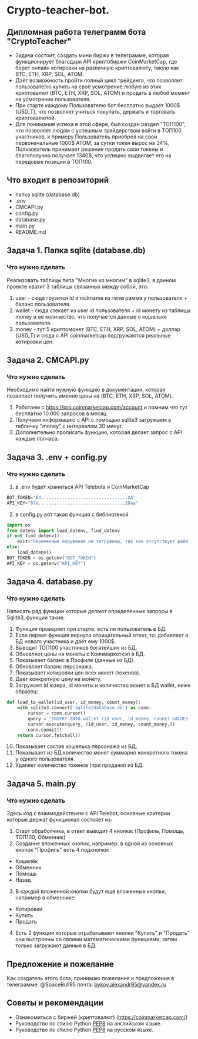 # Crypto-teacher-bot.
## Дипломная работа телеграмм бота "CryptoTeacher"
- Задача состоит, создать мини биржу в телеграмме, которая функционирует благодаря API криптобиржи CoinMarketCap, где берет онлайн котировки на различную криптовалюту, такую как BTC, ETH, XRP, SOL, ATOM.
- Даёт возможность пройти полный цикл трейдинга, что позволяет пользователю купить на своё усмотрение любую из этих криптовалют (BTC, ETH, XRP, SOL, ATOM) и продать в любой момент на усмотрение пользователя.
- При старте каждому Пользователю бот бесплатно выдаёт 1000$ (USD_T), что позволяет учиться покупать, держать и торговать криптовалютой.
- Для понимания успеха в этой сфере, был создан раздел "ТОП100", что позволяет людям с успешным трейдерством войти в ТОП100 участников, к примеру Пользователь приобрел на свои первоначальные 1000$ ATOM, за сутки токен вырос на 34%, Пользователь принимает решение продать свои токены и благополучно получает 1340$, что успешно выдвигает его на передовые позиции в ТОП100.

## Что входит в репозиторий
- папка sqlite (database.db)
- .env
- CMCAPI.py 
- config.py
- database.py
- main.py
- README.md

## Задача 1. Папка sqlite (database.db)
### Что нужно сделать
Реализовать таблицы типа "Многие ко многим" в sqlite3, в данном проекте хватит 3 таблицы связанных между собой, это:
1) user - сюда грузится id и nickname из телеграмма у пользователя + баланс пользователя.
2) wallet - сюда стекает из user id пользователя + id монету из таблицы money и ее количество, что получается данные о кошельке пользователя.
3) money - тут 5 криптомонет (BTC, ETH, XRP, SOL, ATOM) + доллар (USD_T) и сюда с API сoinmarketcap подгружаются реальные котировки цен.


## Задача 2. CMCAPI.py
### Что нужно сделать
Необходимо найти нужную функцию в документации, которая позволяет получить именно цены на (BTC, ETH, XRP, SOL, ATOM).
1) Работаем с https://pro.coinmarketcap.com/account и помним что тут бесплатно 10.000 запросов в месяц.
2) Получаем информацию с API с помощью sqlite3 загружаем в табличку "money" с интервалом 30 минут.
3) Дополнительно прописать функцию, которая делает запрос с API каждые полчаса.


## Задача 3. .env + config.py
### Что нужно сделать
1) в .env будет храниться API Telebota и CoinMarketCap
```python
BOT_TOKEN="64.................................XA"
API_KEY="67e.................................29aa"
```
2) в config.py вот такая функция с библиотекой
```python
import os
from dotenv import load_dotenv, find_dotenv
if not find_dotenv():
    exit("Переменные окружения не загружены, так как отсутствует файл .env")
else:
    load_dotenv()
BOT_TOKEN = os.getenv("BOT_TOKEN")
API_KEY = os.getenv("API_KEY")
```

## Задача 4. database.py
### Что нужно сделать
Написать ряд функции которые делают определенные запросы в Sqlite3, функции такие:
1) Функция проверяет при старте, есть ли пользователь в БД.
2) Если первая функция вернула отрицательный ответ, то: добавляет в БД нового участника и даёт ему 1000$.
3) Выводит ТОП100 участников богатейших из БД.
4) Обновляет цены на монеты с Коинмаркеткэп в БД.
5) Показывает баланс в Профиле (данные из БД).
6) Обновляет баланс персонажа.
7) Показывает котировки цен всех монет (токенов).
8) Дает конкретную цену на монету.
9) Загружает id юзера, id монеты и количество монет в БД wallet, ниже образец:
```python
def load_to_wallet(id_user, id_money, count_money):  
    with sqlite3.connect('sqlite/database.db') as conn:
        cursor = conn.cursor()
        query = "INSERT INTO wallet (id_user, id_money, count) VALUES (?, ?, ?);"
        cursor.execute(query, (id_user, id_money, count_money,))
        conn.commit()
    return cursor.fetchall()
```
10) Показывает состав кошелька персонажа из БД.
11) Показывает из БД количество монет суммарно конкретного токена у одного пользователя.
12) Удаляет количество токенов (при продаже) из БД.

## Задача 5. main.py
### Что нужно сделать
Здесь код с взаимодействием с API Telebot, основные критерии которые держат функционал состояет из:
1) Старт обработчика, в ответ выводит 4 кнопки: (Профиль, Помощь, ТОП100, Обменник)
2) Создание вложенных кнопок, например: в одной из основных кнопок "Профиль" есть 4 подкнопки:
- Кошелёк
- Обменник
- Помощь
- Назад

3) В каждой вложенной кнопки будут ещё вложенные кнопки, например в обменнике:
- Котировки
- Купить
- Продать
4) Есть 2 функции которые отрабатывают кнопки "Купить" и "Продать" они выстроены со своими математическими функциями, затем только загружают данные в БД.

## Предложение и пожелание 
Как создатель этого бота, принимаю пожелания и предложения
в телеграмме: @SpaceBull95
почта: bykov.alexandr95@yandex.ru
## Советы и рекомендации
- Ознакомиться с биржей (криптовалют) (https://coinmarketcap.com/)
- Руководство по стилю Python [PEP8](https://www.python.org/dev/peps/pep-0008/) на английском языке.
- Руководство по стилю Python [PEP8](https://pythonworld.ru/osnovy/pep-8-rukovodstvo-po-napisaniyu-koda-na-python.html) на русском языке.
